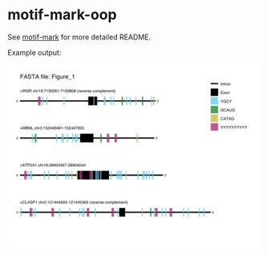 # motif-mark-oop

See [motif-mark](https://github.com/Natalie-Winans/motif-mark) for more detailed README.

Example output:

![](https://github.com/Natalie-Winans/motif-mark-oop/blob/main/Figure_1.svg)
